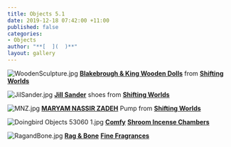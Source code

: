```yaml
---
title: Objects 5.1
date: 2019-12-18 07:42:00 +11:00
published: false
categories:
- Objects
author: "**[  ](  )**"
layout: gallery
---
```


![WoodenSculpture.jpg](/uploads/WoodenSculpture.jpg)
**[Blakebrough & King Wooden Dolls](https://shifting-worlds.com/collections/objects/products/blakebroughkingsamuraiwoodendoll)** from **[Shifting Worlds](https://www.instagram.com/shiftingworlds/)** 


![JilSander.jpg](/uploads/JilSander.jpg)
**[Jill Sander](https://www.instagram.com/jilsander/)** shoes from **[Shifting Worlds](https://shifting-worlds.com/collections/shoes-1/products/js33056a)**

 
![MNZ.jpg](/uploads/MNZ.jpg)
**[MARYAM NASSIR ZADEH](https://www.instagram.com/maryam_nassir_zadeh/)**  Pump from **[Shifting Worlds](https://shifting-worlds.com/collections/shoes-1/products/maryamnassirzadehcecilpump-toffee)**


![Doingbird Objects 53060 1.jpg](/uploads/Doingbird%20Objects%2053060%201.jpg)
**[Comfy](https://www.instagram.com/komfy/)** **[Shroom Incense Chambers](https://comfy.biz/incense-chambers)**
 
![RagandBone.jpg](/uploads/RagandBone.jpg)
**[Rag & Bone](https://www.instagram.com/ragandbone/)** **[Fine Fragrances](https://www.rag-bone.com/womens/accessories/fine-fragrances/)** 
